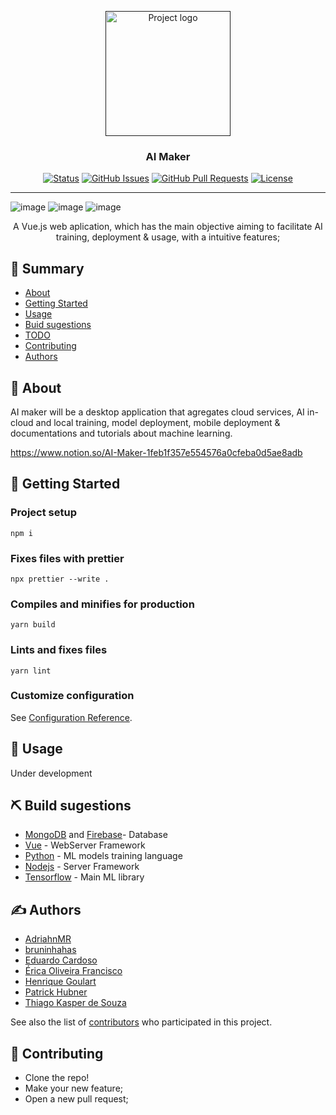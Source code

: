 <p align="center">
  <a href="" rel="noopener">
 <img width=200px src="https://user-images.githubusercontent.com/83460816/188367621-2e70843d-1d39-4726-9ba1-a9fa8ce33c8f.png" alt="Project logo"></a>
</p>

<h3 align="center">AI Maker</h3>

<div align="center">

[![Status](https://img.shields.io/badge/status-active-success.svg)]()
[![GitHub Issues](https://img.shields.io/github/issues/ThiagoKS-7/AI-maker.svg)](https://github.com/ThiagoKS-7/AI-maker/issues)
[![GitHub Pull Requests](https://img.shields.io/github/issues-pr/ThiagoKS-7/AI-maker.svg)](https://github.com/ThiagoKS-7/AI-maker/pulls)
[![License](https://img.shields.io/badge/license-GNUv3-blue.svg)](/LICENSE)

</div>

---

![image](https://user-images.githubusercontent.com/83460816/197322995-0226e54f-762d-4b68-89c0-94aebb915805.png)
![image](https://user-images.githubusercontent.com/83460816/209750482-1f849dc5-e1f1-45ca-8bc2-2a0aee0b0178.png)
![image](https://user-images.githubusercontent.com/83460816/209750653-b038818f-5719-48f4-8952-48a067b01b93.png)

<p align="center"> A Vue.js web aplication, which has the main objective aiming to facilitate AI training, deployment & usage, with a intuitive features;
    <br> 
</p>

## 📝 Summary

- [About](#about)
- [Getting Started](#getting_started)
- [Usage](#usage)
- [Buid sugestions](#built_using)
- [TODO](./TODO.md)
- [Contributing](./CONTRIBUTING.md)
- [Authors](#authors)

## 🧐 About <a name = "about"></a>

AI maker will be a desktop application that agregates cloud services, AI in-cloud and local training, model deployment,
mobile deployment & documentations and tutorials about machine learning.

https://www.notion.so/AI-Maker-1feb1f357e554576a0cfeba0d5ae8adb

## 🏁 Getting Started <a name = "getting_started"></a>

### Project setup

```
npm i
```

### Fixes files with prettier

```
npx prettier --write .
```

### Compiles and minifies for production

```
yarn build
```

### Lints and fixes files

```
yarn lint
```

### Customize configuration

See [Configuration Reference](https://cli.vuejs.org/config/).

## 🎈 Usage <a name="usage"></a>

Under development

## ⛏️ Build sugestions <a name = "built_using"></a>

- [MongoDB](https://www.mongodb.com/) and [Firebase](https://firebase.google.com)- Database
- [Vue](https://vuejs.org) - WebServer Framework
- [Python](https://www.python.org) - ML models training language
- [Nodejs](https://nodejs.org/en/) - Server Framework
- [Tensorflow](https://www.tensorflow.org/resources/models-datasets) - Main ML library

## ✍️ Authors <a name = "authors"></a>

- [AdriahnMR](https://github.com/AdriahnMR)
- [bruninhahas](https://github.com/bruninhahas)
- [Eduardo Cardoso](https://github.com/Eduardocardosodev)
- [Érica Oliveira Francisco](https://github.com/ericaolifra)
- [Henrique Goulart](https://github.com/henriqgoulart)
- [Patrick Hubner](https://github.com/PatrickHubner)
- [Thiago Kasper de Souza](https://github.com/ThiagoKS-7)

See also the list of [contributors](https://github.com/ThiagoKS-7/Ai-maker/contributors) who participated in this project.

## 🎉 Contributing <a name = "contributing"></a>

- Clone the repo!
- Make your new feature;
- Open a new pull request;
